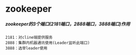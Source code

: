 # zookeeper

##### zookeeper的3个端口(2181端口，2888端口，3888端口)作用
```
2181：对cline端提供服务
2888：集群内机器通讯使用(Leader监听此端口)
3888：选举leader使用
```